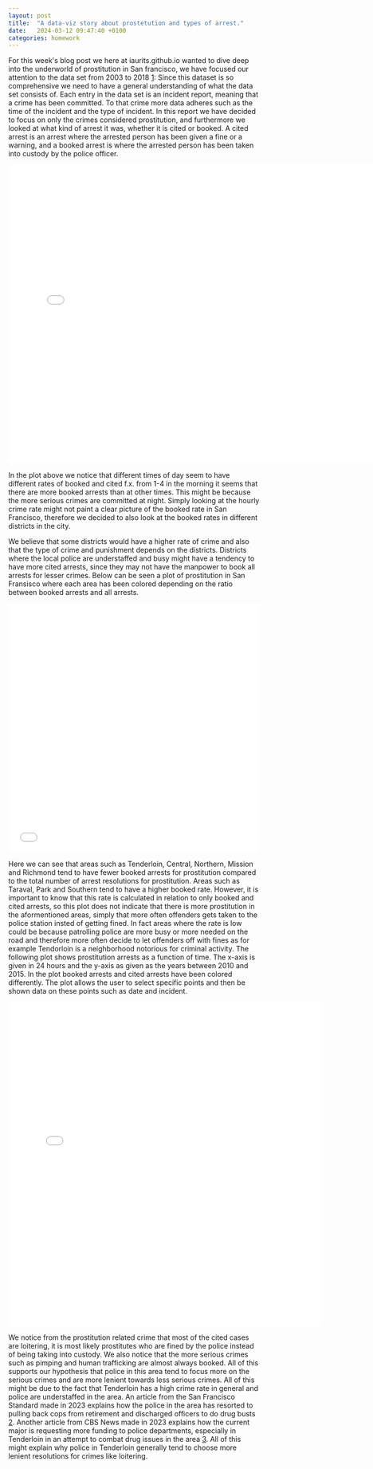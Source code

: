```yaml
---
layout: post
title:  "A data-viz story about prostetution and types of arrest."
date:   2024-03-12 09:47:40 +0100
categories: homework
---
```


For this week's blog post we here at iaurits.github.io wanted to dive deep into the underworld of prostitution in San francisco, we have focused our attention to the data set from 2003 to 2018 [1]: Since this dataset is so comprehensive we need to have a general understanding of what the data set consists of. 
Each entry in the data set is an incident report, meaning that a crime has been committed. To that crime more data adheres such as the time of the incident and the type of incident. In this report we have decided to focus on only the crimes considered prostitution, and furthermore we looked at what kind of arrest it was, whether it is cited or booked. A cited arrest is an arrest where the arrested person has been given a fine or a warning, and a booked arrest is where the arrested person has been taken into custody by the police officer.


<iframe src="/figures/barplot.html"
    sandbox="allow-same-origin allow-scripts"
    width="150%"
    height="600"
    scrolling="no"
    seamless="seamless"
    frameborder="0">
</iframe>


In the plot above we notice that different times of day seem to have different rates of booked and cited f.x. from 1-4 in the morning it seems that there are more booked arrests than at other times. This might be because the more serious crimes are committed at night. Simply looking at the hourly crime rate might not paint a clear picture of the booked rate in San Francisco, therefore we decided to also look at the booked rates in different districts in the city.

We believe that some districts would have a higher rate of crime and also that the type of crime and punishment depends on the districts. Districts where the local police are understaffed and busy might have a tendency to have more cited arrests, since they may not have the manpower to book all arrests for lesser crimes. Below can be seen a plot of prostitution in San Fransisco where each area has been colored depending on the ratio between booked arrests and all arrests.


<iframe src="/figures/map.html"
    sandbox="allow-same-origin allow-scripts"
    width="100%"
    height="500"
    scrolling="no"
    seamless="seamless"
    frameborder="0">
</iframe>


Here we can see that areas such as Tenderloin, Central, Northern, Mission and Richmond tend to have fewer booked arrests for prostitution compared to the total number of arrest resolutions for prostitution. Areas such as Taraval, Park and Southern tend to have a higher booked rate. However, it is important to know that this rate is calculated in relation to only booked and cited arrests, so this plot does not indicate that there is more prostitution in the aformentioned areas, simply that more often offenders gets taken to the police station insted of getting fined. In fact areas where the rate is low could be because patrolling police are more busy or more needed on the road and therefore more often decide to let offenders off with fines as for example Tendorloin is a neighborhood notorious for criminal activity. The following plot shows prostitution arrests as a function of time. The x-axis is given in 24 hours and the y-axis as given as the years between 2010 and 2015. In the plot booked arrests and cited arrests have been colored differently. The plot allows the user to select specific points and then be shown data on these points such as date and incident.

<iframe src="/figures/prostitution_tenderloin.html"
    sandbox="allow-same-origin allow-scripts"
    width="125%"
    height="650"
    scrolling="no"
    seamless="seamless"
    frameborder="0">
</iframe>

We notice from the prostitution related crime that most of the cited cases are loitering, it is most likely prostitutes who are fined by the police instead of being taking into custody. We also notice that the more serious crimes such as pimping and human trafficking are almost always booked. All of this supports our hypothesis that police in this area tend to focus more on the serious crimes and are more lenient towards less serious crimes. All of this might be due to the fact that Tenderloin has a high crime rate in general and police are understaffed in the area. An article from the San Francisco Standard made in 2023 explains how the police in the area has resorted to pulling back cops from retirement and discharged officers to do drug busts [2]. Another article from CBS News made in 2023 explains how the current major is requesting more funding to police departments, especially in Tenderloin in an attempt to combat drug issues in the area [3]. All of this might explain why police in Tenderloin generally tend to choose more lenient resolutions for crimes like loitering.

[1]: https://data.sfgov.org/browse?category=Public+Safety
[2]:https://sfstandard.com/2023/02/28/tenderloin-crackdown-brings-back-troubled-cops-dubious-covert-tactics/
[3]:https://www.cbsnews.com/sanfrancisco/news/san-francisco-crime-tenderloin-drugs/
